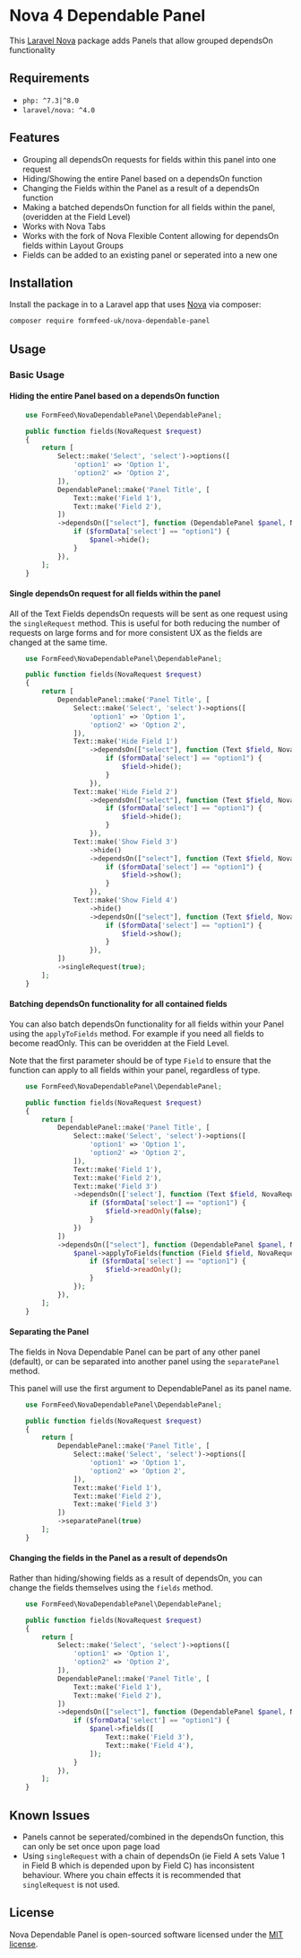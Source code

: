 # Nova 4 Dependable Panel

This [Laravel Nova](https://nova.laravel.com/) package adds Panels that allow grouped dependsOn functionality
## Requirements

- `php: ^7.3|^8.0`
- `laravel/nova: ^4.0`

## Features

- Grouping all dependsOn requests for fields within this panel into one request
- Hiding/Showing the entire Panel based on a dependsOn function
- Changing the Fields within the Panel as a result of a dependsOn function
- Making a batched dependsOn function for all fields within the panel, (overidden at the Field Level)
- Works with Nova Tabs
- Works with the fork of Nova Flexible Content allowing for dependsOn fields within Layout Groups
- Fields can be added to an existing panel or seperated into a new one

## Installation

Install the package in to a Laravel app that uses [Nova](https://nova.laravel.com) via composer:

```bash
composer require formfeed-uk/nova-dependable-panel
```

## Usage

### Basic Usage

#### Hiding the entire Panel based on a dependsOn function

```php
    use FormFeed\NovaDependablePanel\DependablePanel;

    public function fields(NovaRequest $request)
    {
        return [
            Select::make('Select', 'select')->options([
                'option1' => 'Option 1',
                'option2' => 'Option 2',
            ]),
            DependablePanel::make('Panel Title', [
                Text::make('Field 1'),
                Text::make('Field 2'),
            ])
            ->dependsOn(["select"], function (DependablePanel $panel, NovaRequest $request, FormData $formData) {
                if ($formData['select'] == "option1") {
                    $panel->hide();
                }
            }),
        ];
    }
```

#### Single dependsOn request for all fields within the panel
All of the Text Fields dependsOn requests will be sent as one request using the `singleRequest` method. This is useful for both reducing the number of requests on large forms and for more consistent UX as the fields are changed at the same time. 

```php
    use FormFeed\NovaDependablePanel\DependablePanel;

    public function fields(NovaRequest $request)
    {
        return [
            DependablePanel::make('Panel Title', [
                Select::make('Select', 'select')->options([
                    'option1' => 'Option 1',
                    'option2' => 'Option 2',
                ]),
                Text::make('Hide Field 1')
                    ->dependsOn(["select"], function (Text $field, NovaRequest $request, FormData $formData) {
                        if ($formData['select'] == "option1") {
                            $field->hide();
                        }
                    }),
                Text::make('Hide Field 2')
                    ->dependsOn(["select"], function (Text $field, NovaRequest $request, FormData $formData) {
                        if ($formData['select'] == "option1") {
                            $field->hide();
                        }
                    }),
                Text::make('Show Field 3')
                    ->hide()
                    ->dependsOn(["select"], function (Text $field, NovaRequest $request, FormData $formData) {
                        if ($formData['select'] == "option1") {
                            $field->show();
                        }
                    }),
                Text::make('Show Field 4')
                    ->hide()
                    ->dependsOn(["select"], function (Text $field, NovaRequest $request, FormData $formData) {
                        if ($formData['select'] == "option1") {
                            $field->show();
                        }
                    }),
            ])
            ->singleRequest(true);
        ];
    }
```

#### Batching dependsOn functionality for all contained fields
You can also batch dependsOn functionality for all fields within your Panel using the `applyToFields` method. For example if you need all fields to become readOnly. This can be overidden at the Field Level.

Note that the first parameter should be of type `Field` to ensure that the function can apply to all fields within your panel, regardless of type. 

```php
    use FormFeed\NovaDependablePanel\DependablePanel;

    public function fields(NovaRequest $request)
    {
        return [
            DependablePanel::make('Panel Title', [
                Select::make('Select', 'select')->options([
                    'option1' => 'Option 1',
                    'option2' => 'Option 2',
                ]),
                Text::make('Field 1'),
                Text::make('Field 2'),
                Text::make('Field 3')
                ->dependsOn(['select'], function (Text $field, NovaRequest $request, FormData $formData) {
                    if ($formData['select'] == "option1") {
                        $field->readOnly(false);
                    }
                })
            ])
            ->dependsOn(["select"], function (DependablePanel $panel, NovaRequest $request, FormData $formData) {
                $panel->applyToFields(function (Field $field, NovaRequest $request, FormData $formData) {
                    if ($formData['select'] == "option1") {
                        $field->readOnly();
                    }
                });
            }),
        ];
    }
```

#### Separating the Panel
The fields in Nova Dependable Panel can be part of any other panel (default), or can be separated into another panel using the `separatePanel` method.

This panel will use the first argument to DependablePanel as its panel name.

```php
    use FormFeed\NovaDependablePanel\DependablePanel;

    public function fields(NovaRequest $request)
    {
        return [
            DependablePanel::make('Panel Title', [
                Select::make('Select', 'select')->options([
                    'option1' => 'Option 1',
                    'option2' => 'Option 2',
                ]),
                Text::make('Field 1'),
                Text::make('Field 2'),
                Text::make('Field 3')
            ])
            ->separatePanel(true)   
        ];
    }
```

#### Changing the fields in the Panel as a result of dependsOn 
Rather than hiding/showing fields as a result of dependsOn, you can change the fields themselves using the `fields` method.

```php
    use FormFeed\NovaDependablePanel\DependablePanel;

    public function fields(NovaRequest $request)
    {
        return [
            Select::make('Select', 'select')->options([
                'option1' => 'Option 1',
                'option2' => 'Option 2',
            ]),
            DependablePanel::make('Panel Title', [
                Text::make('Field 1'),
                Text::make('Field 2'),
            ])
            ->dependsOn(["select"], function (DependablePanel $panel, NovaRequest $request, FormData $formData) {
                if ($formData['select'] == "option1") {
                    $panel->fields([
                        Text::make('Field 3'),
                        Text::make('Field 4'),
                    ]);
                }
            }),
        ];
    }
```

## Known Issues
- Panels cannot be seperated/combined in the dependsOn function, this can only be set once upon page load
- Using `singleRequest` with a chain of dependsOn (ie Field A sets Value 1 in Field B which is depended upon by Field C) has inconsistent behaviour. Where you chain effects it is recommended that `singleRequest` is not used.

## License

Nova Dependable Panel is open-sourced software licensed under the [MIT license](LICENSE.md).



